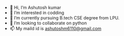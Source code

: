 - 👋 Hi, I’m Ashutosh kumar
- 👀 I’m interested in codding
- 🌱 I’m currently pursuing B.tech CSE degree from LPU.
- 💞️ I’m looking to collaborate on python
- 📫 My maild id is ashutoshm6110@gmail.com

<!---
ashutosh7668/ashutosh7668 is a ✨ special ✨ repository because its `README.md` (this file) appears on your GitHub profile.
You can click the Preview link to take a look at your changes.
--->
